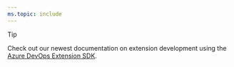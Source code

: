 ```yaml
---
ms.topic: include
---
```


> [!TIP]  
> Check out our newest documentation on extension development using the [Azure DevOps Extension SDK](https://developer.microsoft.com/en-us/azure-devops/develop/extensions).


